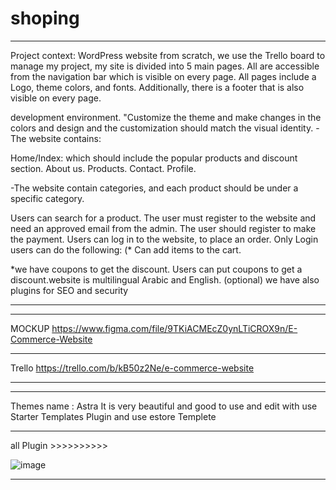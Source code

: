 # shoping


************************************************************************************************************
Project context:
 WordPress website   from scratch, we use the Trello board to manage my project, my site is divided into 5 main pages. All are accessible from the navigation bar which is visible on every page. All pages include a Logo, theme colors, and fonts. Additionally, there is a footer that is also visible on every page.

development environment. "Customize the theme and make changes in the colors and design and the customization should match the visual identity. -The website contains:

Home/Index: which should include the popular products and discount section. About us. Products. Contact. Profile.

-The website  contain categories, and each product should be under a specific category.

Users can search for a product. The user must register to the website and need an approved email from the admin. The user should register to make the payment. Users can log in to the website, to place an order. Only Login users can do the following: (* Can add items to the cart.

*we have  coupons to get the discount. Users can put coupons to get a discount.website is  multilingual Arabic and English. (optional) we have also  plugins for SEO and security
*********************************************************************************************




******************************************************************************************************
MOCKUP
https://www.figma.com/file/9TKiACMEcZ0ynLTiCROX9n/E-Commerce-Website
******************************************************************************************************

Trello 
https://trello.com/b/kB50z2Ne/e-commerce-website
******************************************************************************************************


******************************************************************************************************
Themes  name :
Astra It is very beautiful and good to use and edit with use Starter Templates Plugin and use estore Templete 

******************************************************************************************************

all Plugin >>>>>>>>>>

![image](https://user-images.githubusercontent.com/91463018/189240170-01a886e3-9087-479a-929a-1b4876a05133.png)

******************************************************************************************************


